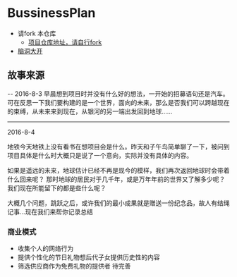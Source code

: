 # BussinessPlan

- 请fork 本仓库 
  - [项目仓库地址，请自行fork](https://github.com/xiangshan/BussinessPlan) 
- [脑洞大开](https://github.com/xiangshan/BussinessPlan/issues/1)

## 故事来源

--
2016-8-3
早晨想到项目时并没有什么好的想法，一开始的招募语句还是汽车。可在反思一下我们要构建的是一个世界，面向的未来，那么是否我们可以跨越现在的束缚，从未来来到现在，从银河的另一端出发回到地球……

---
2016-8-4

地铁今天地铁上没有看书在想项目会是什么。昨天和子午鸟简单聊了一下，被问到项目具体是什么时大概只是说了一个意向，实际并没有具体的内容。

如果是遥远的未来，地球估计已经不再是现今的模样，我们再次返回地球时会带着什么回来呢？
那时地球的居民对于几千年，或是万年年前的世界又了解多少呢？
我们现在所能留下的都是些什么呢？

大概几个问题，跳跃之后，或许我们的最小成果就是赠送一份纪念品，故人有结绳记事…现在我们来帮你记录总结

### 商业模式

- 收集个人的网络行为
- 提供个性化的节日礼物想后代子女提供历史性的内容
- 筛选供应商作为免费礼物的提供者
待完善
